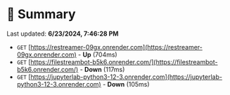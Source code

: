 # 📖 Summary
Last updated: **6/23/2024, 7:46:28 PM**

- `GET` [https://restreamer-09gx.onrender.com](https://restreamer-09gx.onrender.com) - **Up** (704ms)
- `GET` [https://filestreambot-b5k6.onrender.com/](https://filestreambot-b5k6.onrender.com/) - **Down** (117ms)
- `GET` [https://jupyterlab-python3-12-3.onrender.com](https://jupyterlab-python3-12-3.onrender.com) - **Down** (105ms)
